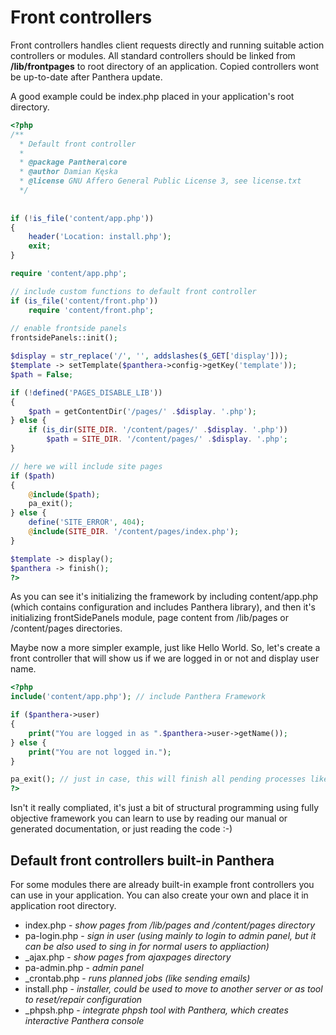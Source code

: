 Front controllers
=================

Front controllers handles client requests directly and running suitable action controllers or modules. All standard controllers should be linked from **/lib/frontpages** to root directory of an application. Copied controllers wont be up-to-date after Panthera update.

A good example could be index.php placed in your application's root directory.

```php
<?php
/**
  * Default front controller
  *
  * @package Panthera\core
  * @author Damian Kęska
  * @license GNU Affero General Public License 3, see license.txt
  */
  
  
if (!is_file('content/app.php'))
{
    header('Location: install.php');
    exit;
}

require 'content/app.php';

// include custom functions to default front controller
if (is_file('content/front.php'))
    require 'content/front.php';
    
// enable frontside panels
frontsidePanels::init();

$display = str_replace('/', '', addslashes($_GET['display']));
$template -> setTemplate($panthera->config->getKey('template'));
$path = False;

if (!defined('PAGES_DISABLE_LIB'))
{
    $path = getContentDir('/pages/' .$display. '.php');
} else {
    if (is_dir(SITE_DIR. '/content/pages/' .$display. '.php'))
        $path = SITE_DIR. '/content/pages/' .$display. '.php';
}

// here we will include site pages
if ($path)
{
    @include($path);
    pa_exit();
} else {
    define('SITE_ERROR', 404);
    @include(SITE_DIR. '/content/pages/index.php');
}

$template -> display();
$panthera -> finish();
?>
```

As you can see it's initializing the framework by including content/app.php (which contains configuration and includes Panthera library),
and then it's initializing frontSidePanels module, page content from /lib/pages or /content/pages directories.

Maybe now a more simpler example, just like Hello World. So, let's create a front controller that will show us if we are logged in or not and display user name.

```php
<?php
include('content/app.php'); // include Panthera Framework

if ($panthera->user)
{
    print("You are logged in as ".$panthera->user->getName());
} else {
    print("You are not logged in.");
}

pa_exit(); // just in case, this will finish all pending processes like saving data to database
?>
```

Isn't it really compliated, it's just a bit of structural programming using fully objective framework you can learn to use by reading our manual or generated documentation, or just reading the code :-)

##  Default front controllers built-in Panthera

For some modules there are already built-in example front controllers you can use in your application. You can also create your own and place it in application root directory.

* index.php - *show pages from /lib/pages and /content/pages directory*
* pa-login.php - *sign in user (using mainly to login to admin panel, but it can be also used to sing in for normal users to appliaction)*
* _ajax.php - *show pages from ajaxpages directory*
* pa-admin.php - *admin panel*
* _crontab.php - *runs planned jobs (like sending emails)*
* install.php - *installer, could be used to move to another server or as tool to reset/repair configuration*
* _phpsh.php - *integrate phpsh tool with Panthera, which creates interactive Panthera console*
